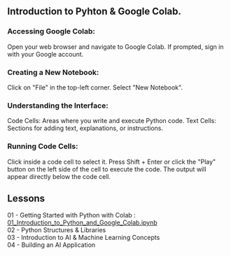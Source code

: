 ## Introduction to Pyhton & Google Colab.
### Accessing Google Colab:
Open your web browser and navigate to Google Colab.
If prompted, sign in with your Google account.
### Creating a New Notebook:
Click on "File" in the top-left corner.
Select "New Notebook".
### Understanding the Interface:
Code Cells: Areas where you write and execute Python code.
Text Cells: Sections for adding text, explanations, or instructions.
### Running Code Cells:
Click inside a code cell to select it.
Press Shift + Enter or click the "Play" button on the left side of the cell to execute the code.
The output will appear directly below the code cell.

## Lessons
01 - Getting Started with Python with Colab : [01_Introduction_to_Python_and_Google_Colab.ipynb](https://github.com/kidstechlab/python_colab/blob/main/01_Introduction_to_Python_and_Google_Colab.ipynb)  
02 - Python Structures & Libraries  
03 - Introduction to AI & Machine Learning Concepts  
04 - Building an AI Application  


